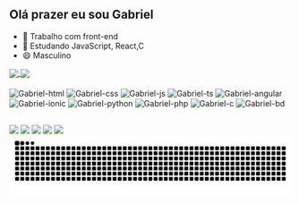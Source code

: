 ## Olá prazer eu sou Gabriel 

- 🔭 Trabalho com front-end
- 🌱 Estudando JavaScript, React,C 
- 😄 Masculino

<a href="https://github.com/GabrielGCSOARES">
  <img height=180em align="center" src="https://github-readme-stats.vercel.app/api?username=GabrielGCSOARES&show_icons=true&theme=midnight-purple&include_all_commits=true&count_private=true" />
</a>
<a href="https://github.com/GabrielGCSOARES/">
  <img height=180em align="center" src="https://github-readme-stats.vercel.app/api/top-langs?username=GabrielGCSOARES&layout=compact&langs_count=8&card_width=320&theme=midnight-purple" />
</a>

<div style="display: inline_block"><br>
         
  <img align="center" alt="Gabriel-html" height="30" width="40" src="https://cdn.jsdelivr.net/gh/devicons/devicon@latest/icons/html5/html5-original.svg">
  <img align="center" alt="Gabriel-css" height="30" width="40" src="https://cdn.jsdelivr.net/gh/devicons/devicon@latest/icons/css3/css3-original.svg">
  <img align="center" alt="Gabriel-js" height="30" width="40" src="https://cdn.jsdelivr.net/gh/devicons/devicon@latest/icons/javascript/javascript-original.svg">
  <img align="center" alt="Gabriel-ts" height="30" width="40" src="https://cdn.jsdelivr.net/gh/devicons/devicon@latest/icons/typescript/typescript-original.svg">
  <img align="center" alt="Gabriel-angular" height="30" width="40" src="https://cdn.jsdelivr.net/gh/devicons/devicon@latest/icons/angularjs/angularjs-original.svg">
  <img align="center" alt="Gabriel-ionic" height="30" width="40" src="https://cdn.jsdelivr.net/gh/devicons/devicon@latest/icons/ionic/ionic-original.svg">
  <img align="center" alt="Gabriel-python" height="30" width="40" src="https://cdn.jsdelivr.net/gh/devicons/devicon@latest/icons/python/python-original.svg">
  <img align="center" alt="Gabriel-php" height="30" width="40" src="https://cdn.jsdelivr.net/gh/devicons/devicon@latest/icons/php/php-original.svg">
  <img align="center" alt="Gabriel-c" height="30" width="40" src="https://cdn.jsdelivr.net/gh/devicons/devicon@latest/icons/c/c-original.svg">
  <img align="center" alt="Gabriel-bd" height="30" width="40" src="https://cdn.jsdelivr.net/gh/devicons/devicon@latest/icons/azuresqldatabase/azuresqldatabase-original.svg">
  <img align="right"   >
</div>

##
<div>
  <a href="https://www.instagram.com/gabriel_garciads2007/"  target="_blank"><img src="https://img.shields.io/badge/Instagram-E4405F?style=for-the-badge&logo=instagram&logoColor=white" target="_blank"></a>
  <a href="https://www.linkedin.com/in/gabriel-garcia-084ab0273/"  target="_blank"><img src="https://img.shields.io/badge/LinkedIn-0077B5?style=for-the-badge&logo=linkedin&logoColor=white" target="_blank"></a>
  <a href=""  target="_blank"><img src="https://img.shields.io/badge/Discord-7289DA?style=for-the-badge&logo=discord&logoColor=white" target="_blank"></a>
  <a href="https://wa.me/5514996138463"  target="_blank"><img src="https://img.shields.io/badge/WhatsApp-25D366?style=for-the-badge&logo=whatsapp&logoColor=white" target="_blank"></a>
  <a href="mailto:gs519613@gmail.com"  target="_blank"><img src="https://img.shields.io/badge/Gmail-D14836?style=for-the-badge&logo=gmail&logoColor=white" target="_blank"></a>
</div>

<picture align="center">
  <source media="(prefers-color-scheme: dark)" srcset="https://raw.githubusercontent.com/GabrielGCSOARES/GabrielGCSOARES/output/github-contribution-grid-snake-dark.svg">
  <source media="(prefers-color-scheme: light)" srcset="https://raw.githubusercontent.com/GabrielGCSOARES/GabrielGCSOARES/output/github-contribution-grid-snake-dark.svg">
  <img align="center" alt="github contribution grid snake animation" src="https://raw.githubusercontent.com/GabrielGCSOARES/GabrielGCSOARES/output/github-contribution-grid-snake.svg">
</picture>
